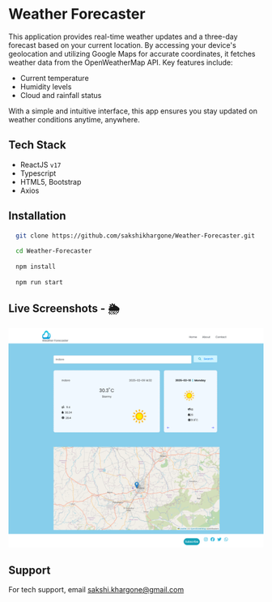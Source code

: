 # Weather Forecaster

This application provides real-time weather updates and a three-day forecast based on your current location. By accessing your device's geolocation and utilizing Google Maps for accurate coordinates, it fetches weather data from the OpenWeatherMap API. Key features include:

- Current temperature
- Humidity levels
- Cloud and rainfall status

With a simple and intuitive interface, this app ensures you stay updated on weather conditions anytime, anywhere.

## Tech Stack

- ReactJS `v17`
- Typescript
- HTML5, Bootstrap
- Axios

## Installation

```bash
  git clone https://github.com/sakshikhargone/Weather-Forecaster.git
```

```bash
  cd Weather-Forecaster
```

```bash
  npm install
```

```bash
  npm run start
```

## Live Screenshots - 🌦️

![App](screenshots/app.png)

## Support

For tech support, email sakshi.khargone@gmail.com
